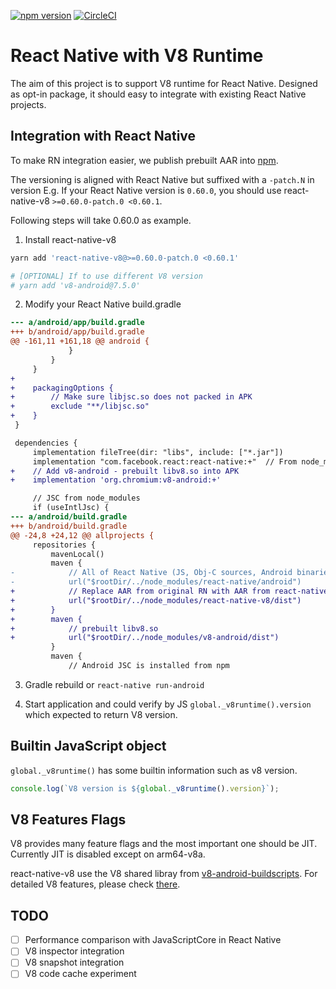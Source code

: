 [![npm version](https://badge.fury.io/js/react-native-v8.svg)](https://badge.fury.io/js/react-native-v8)
[![CircleCI](https://circleci.com/gh/Kudo/react-native-v8.svg?style=svg)](https://circleci.com/gh/Kudo/react-native-v8)

# React Native with V8 Runtime

The aim of this project is to support V8 runtime for React Native. Designed as opt-in package, it should easy to integrate with existing React Native projects.

## Integration with React Native

To make RN integration easier, we publish prebuilt AAR into [npm](https://www.npmjs.com/package/react-native-v8).

The versioning is aligned with React Native but suffixed with a `-patch.N` in version
E.g.
If your React Native version is `0.60.0`, you should use react-native-v8 `>=0.60.0-patch.0 <0.60.1`.

Following steps will take 0.60.0 as example.

1. Install react-native-v8

```sh
yarn add 'react-native-v8@>=0.60.0-patch.0 <0.60.1'

# [OPTIONAL] If to use different V8 version
# yarn add 'v8-android@7.5.0'
```

2. Modify your React Native build.gradle

```diff
--- a/android/app/build.gradle
+++ b/android/app/build.gradle
@@ -161,11 +161,18 @@ android {
             }
         }
     }
+
+    packagingOptions {
+        // Make sure libjsc.so does not packed in APK
+        exclude "**/libjsc.so"
+    }
 }

 dependencies {
     implementation fileTree(dir: "libs", include: ["*.jar"])
     implementation "com.facebook.react:react-native:+"  // From node_modules
+    // Add v8-android - prebuilt libv8.so into APK 
+    implementation 'org.chromium:v8-android:+'

     // JSC from node_modules
     if (useIntlJsc) {
--- a/android/build.gradle
+++ b/android/build.gradle
@@ -24,8 +24,12 @@ allprojects {
     repositories {
         mavenLocal()
         maven {
-            // All of React Native (JS, Obj-C sources, Android binaries) is installed from npm
-            url("$rootDir/../node_modules/react-native/android")
+            // Replace AAR from original RN with AAR from react-native-v8
+            url("$rootDir/../node_modules/react-native-v8/dist")
+        }
+        maven {
+            // prebuilt libv8.so
+            url("$rootDir/../node_modules/v8-android/dist")
         }
         maven {
             // Android JSC is installed from npm
```

3. Gradle rebuild or `react-native run-android`

4. Start application and could verify by JS `global._v8runtime().version` which expected to return V8 version.

## Builtin JavaScript object

`global._v8runtime()` has some builtin information such as v8 version.

```js
console.log(`V8 version is ${global._v8runtime().version}`);
```

## V8 Features Flags
V8 provides many feature flags and the most important one should be JIT.
Currently JIT is disabled except on arm64-v8a.

react-native-v8 use the V8 shared libray from [v8-android-buildscripts](https://github.com/Kudo/v8-android-buildscripts).
For detailed V8 features, please check [there](https://github.com/Kudo/v8-android-buildscripts/blob/master/README.md#v8-feature-flags).

## TODO

- [ ] Performance comparison with JavaScriptCore in React Native
- [ ] V8 inspector integration
- [ ] V8 snapshot integration
- [ ] V8 code cache experiment
